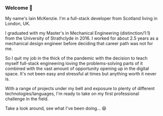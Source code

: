 ### Welcome 🤙

My name's Iain McKenzie. I'm a full-stack developer from Scotland living in London, UK.

I graduated with my Master's in Mechanical Engineering (distinction/1:1) from the University of Strathclyde in 2016. I worked for about 2.5 years as a mechanical design engineer before deciding that career path was not for me. 

So I quit my job in the thick of the pandemic with the decision to teach myself full-stack engineering loving the problems-solving parts of it combined with the vast amount of opportunity opening up in the digital space. It's not been easy and stressful at times but anything worth it never is.

With a range of projects under my belt and exposure to plenty of different technologies/languages, I'm ready to take on my first professional challenge in the field.

Take a look around, see what I've been doing... 😄

<!--
**iainmck29/iainmck29** is a ✨ _special_ ✨ repository because its `README.md` (this file) appears on your GitHub profile.

Here are some ideas to get you started:

- 🔭 I’m currently working on ...
- 🌱 I’m currently learning ...
- 👯 I’m looking to collaborate on ...
- 🤔 I’m looking for help with ...
- 💬 Ask me about ...
- 📫 How to reach me: ...
- 😄 Pronouns: ...
- ⚡ Fun fact: ...
-->
